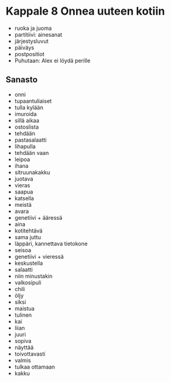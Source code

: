 # Kappale 8 Onnea uuteen kotiin

- ruoka ja juoma
- partitiivi: ainesanat
- järjestysluvut
- päiväys
- postpositiot
- Puhutaan: Alex ei löydä perille

## Sanasto

- onni
- tupaantuliaiset
- tulla kylään
- imuroida
- sillä aikaa
- ostoslista
- tehdään
- pastasalaatti
- lihapulla
- tehdään vaan
- leipoa
- ihana
- sitruunakakku
- juotava
- vieras
- saapua
- katsella
- meistä
- avara
- genetiivi + ääressä
- aina
- kotitehtävä
- sama juttu
- läppäri, kannettava tietokone
- seisoa
- genetiivi + vieressä
- keskustella
- salaatti
- niin minustakin
- valkosipuli
- chili
- öljy
- siksi
- maistua
- tulinen
- kai
- liian
- juuri
- sopiva
- näyttää
- toivottavasti
- valmis
- tulkaa ottamaan
- kakku
